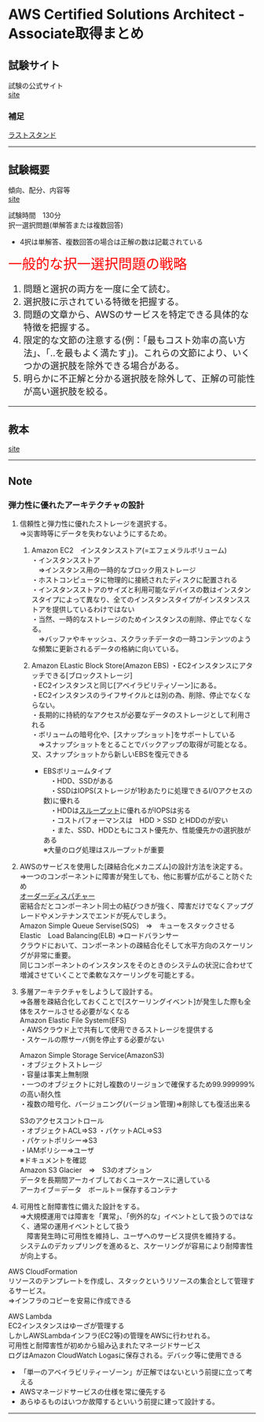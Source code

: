 # AWS Certified Solutions Architect - Associate取得まとめ

## 試験サイト
試験の公式サイト <br>
[site](https://aws.amazon.com/jp/certification/certified-solutions-architect-associate/)

### 補足<br>
[ラストスタンド](https://pages.awscloud.com/TrainCert-Japan-PearsonVUE-Retake-2022.html?sc_icampaign=awareness-traincert-jp-pearsonvue-retake-2022&sc_ichannel=ha&sc_icontent=awssm-11936&sc_iplace=ribbon&trk=f1328ce2-71da-4cdb-a451-c16515cfb639)

---
## 試験概要
傾向、配分、内容等 <br>
[site](https://d1.awsstatic.com/ja_JP/training-and-certification/docs-sa-assoc/AWS-Certified-Solutions-Architect-Associate_Exam-Guide.pdf)

試験時間　130分 <br>
択一選択問題(単解答または複数回答)
 * 4択は単解答、複数回答の場合は正解の数は記載されている

<span style="font-size: 200%; color: red; ">
一般的な択一選択問題の戦略
</span>

<span style="font-size: 130%; ">

1. 問題と選択の両方を一度に全て読む。
1. 選択肢に示されている特徴を把握する。
1. 問題の文章から、AWSのサービスを特定できる具体的な特徴を把握する。
1. 限定的な文節の注意する(例：「最もコスト効率の高い方法」、「..を最もよく満たす」)。これらの文節により、いくつかの選択肢を除外できる場合がある。
1. 明らかに不正解と分かる選択肢を除外して、正解の可能性が高い選択肢を絞る。

</span>

---

## 教本

[site](https://explore.skillbuilder.aws/learn/course/external/view/elearning/8000/Exam-Readiness:-AWS-Certified-Solutions-Architect-%E2%80%93-Associate-Digital-Japanese-%E6%97%A5%E6%9C%AC%E8%AA%9E%E5%AE%9F%E5%86%99%E7%89%88-)

---
## Note
### 弾力性に優れたアーキテクチャの設計

1. 信頼性と弾力性に優れたストレージを選択する。<br>
    ⇒災害時等にデータを失わないようにするため。

    1. Amazon EC2　インスタンスストア(=エフェメラルボリューム)<br>
    ・インスタンスストア<br>
    　⇒インスタンス用の一時的なブロック用ストレージ<br>
    ・ホストコンピュータに物理的に接続されたディスクに配置される<br>
    ・インスタンスストアのサイズと利用可能なデバイスの数はインスタンスタイプによって異なり、全てのインスタンスタイプがインスタンスストアを提供しているわけではない<br>
    ・当然、一時的なストレージのためインスタンスの削除、停止でなくなる。<br>
    　⇒バッファやキャッシュ、スクラッチデータの一時コンテンツのような頻繁に更新されるデータの格納に向いている。

    1. Amazon ELastic Block Store(Amazon EBS)
    ・EC2インスタンスにアタッチできる[ブロックストレージ]<br>
    ・EC2インスタンスと同じ[アベイラビリティゾーン]にある。<br>
    ・EC2インスタンスのライフサイクルとは別の為、削除、停止でなくならない。<br>
    ・長期的に持続的なアクセスが必要なデータのストレージとして利用される<br>
    ・ボリュームの暗号化や、[スナップショット]をサポートしている<br>
    　⇒スナップショットをとることでバックアップの取得が可能となる。又、スナップショットから新しいEBSを復元できる<br>
        * EBSボリュームタイプ<br>
        　・HDD、SSDがある<br>
        　・SSDはIOPS(ストレージが1秒あたりに処理できるI/Oアクセスの数)に優れる<br>
        　・HDDは[スループット](https://it-trend.jp/words/throughput#:~:text=%E3%82%B3%E3%83%B3%E3%83%94%E3%83%A5%E3%83%BC%E3%82%BF%E3%82%84%E3%83%8D%E3%83%83%E3%83%88%E3%83%AF%E3%83%BC%E3%82%AF%E6%A9%9F%E5%99%A8%E3%81%8C,%E3%82%92%E3%83%93%E3%83%83%E3%83%88%E6%95%B0%E3%81%A7%E8%A1%A8%E3%81%99%E3%80%82)に優れるがIOPSは劣る<br>
        　・コストパフォーマンスは　HDD > SSD とHDDのが安い<br>
        　・また、SSD、HDDともにコスト優先か、性能優先かの選択肢がある<br>
<memo>※大量のログ処理はスループットが重要

1. AWSのサービスを使用した[疎結合化メカニズム]の設計方法を決定する。<br>
    ⇒一つのコンポーネントに障害が発生しても、他に影響が広がること防ぐため<br>
    [オーダーディスパチャー]()<br>
    密結合だとコンポーネント同士の結びつきが強く、障害だけでなくアップグレードやメンテナンスでエンドが死んでしまう。<br>
    Amazon Simple Queue Servise(SQS)　⇒　キューをスタックさせる<br>
    Elastic　Load Balancing(ELB) ⇒ロードバランサー<br>
    クラウドにおいて、コンポーネントの疎結合化そして水平方向のスケーリングが非常に重要。<br>
    同じコンポーネントのインスタンスをそのときのシステムの状況に合わせて増減させていくことで柔軟なスケーリングを可能とする。<br>


1. 多層アーキテクチャをしようして設計する。<br>
    ⇒各層を疎結合化しておくことで[スケーリングイベント]が発生した際も全体をスケールさせる必要がなくなる<br>
    Amazon Elastic File System(EFS)<br>
    ・AWSクラウド上で共有して使用できるストレージを提供する<br>
    ・スケールの際サーバ側を停止する必要がない

    Amazon Simple Storage Service(AmazonS3)<br>
    ・オブジェクトストレージ<br>
    ・容量は事実上無制限<br>
    ・一つのオブジェクトに対し複数のリージョンで確保するため99.999999%の高い耐久性<br>
    ・複数の暗号化、バージョニング(バージョン管理)⇒削除しても復活出来る<br>

    S3のアクセスコントロール<br>
    ・オブジェクトACL⇒S3
    ・パケットACL⇒S3<br>
    ・パケットポリシー⇒S3<br>
    ・IAMポリシー⇒ユーザ<br>
    ※ドキュメントを確認<br>
    Amazon S3 Glacier　⇒　S3のオプション<br>
    データを長期間アーカイブしておくユースケースに適している<br>
    アーカイブ＝データ　ボールト＝保存するコンテナ<br>



1. 可用性と耐障害性に備えた設計をする。<br>
    ⇒大規模運用では障害を「異常」、「例外的な」イベントとして扱うのではなく、通常の運用イベントとして扱う<br>
    　障害発生時に可用性を維持し、ユーザへのサービス提供を維持する。<br>
    システムのデカップリングを進めると、スケーリングが容易により耐障害性が向上する。


AWS CloudFormation<br>
リソースのテンプレートを作成し、スタックというリソースの集合として管理するサービス。<br>
⇒インフラのコピーを安易に作成できる<br>

AWS Lambda<br>
EC2インスタンスはゆーざが管理する<br>
しかしAWSLambdaインフラ(EC2等)の管理をAWSに行わせれる。<br>
可用性と耐障害性が初めから組み込まれたマネージドサービス<br>
ログはAmazon CloudWatch Logasに保存される。デバック等に使用できる<br>


* 「単一のアベイラビリティーゾーン」が正解ではないという前提に立って考える
* AWSマネージドサービスの仕様を常に優先する
* あらゆるものはいつか故障するといいう前提に建って設計する。

---







